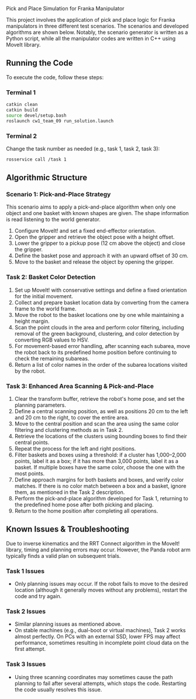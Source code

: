 Pick and Place Simulation for Franka Manipulator

This project involves the application of pick and place logic for Franka manipulators in three different test scenarios. The scenarios and developed algorithms are shown below. Notably, the scenario generator is written as a Python script, while all the manipulator codes are written in C++ using MoveIt library.

## Running the Code

To execute the code, follow these steps:

### Terminal 1

```bash
catkin clean
catkin build
source devel/setup.bash
roslaunch cw1_team_09 run_solution.launch
```

### Terminal 2
Change the task number as needed (e.g., task 1, task 2, task 3):
```bash
rosservice call /task 1
```

## Algorithmic Structure

### Scenario 1: Pick-and-Place Strategy
This scenario aims to apply a pick-and-place algorithm when only one object and one basket with known shapes are given. The shape information is read listening to the world generator.

1. Configure MoveIt! and set a fixed end-effector orientation.
2. Open the gripper and retrieve the object pose with a height offset.
3. Lower the gripper to a pickup pose (12 cm above the object) and close the gripper.
4. Define the basket pose and approach it with an upward offset of 30 cm.
5. Move to the basket and release the object by opening the gripper.

### Task 2: Basket Color Detection

1. Set up MoveIt! with conservative settings and define a fixed orientation for the initial movement.
2. Collect and prepare basket location data by converting from the camera frame to the world frame.
3. Move the robot to the basket locations one by one while maintaining a height margin.
4. Scan the point clouds in the area and perform color filtering, including removal of the green background, clustering, and color detection by converting RGB values to HSV.
5. For movement-based error handling, after scanning each subarea, move the robot back to its predefined home position before continuing to check the remaining subareas.
6. Return a list of color names in the order of the subarea locations visited by the robot.

### Task 3: Enhanced Area Scanning & Pick-and-Place

1. Clear the transform buffer, retrieve the robot's home pose, and set the planning parameters.
2. Define a central scanning position, as well as positions 20 cm to the left and 20 cm to the right, to cover the entire area.
3. Move to the central position and scan the area using the same color filtering and clustering methods as in Task 2.
4. Retrieve the locations of the clusters using bounding boxes to find their central points.
5. Repeat the process for the left and right positions.
6. Filter baskets and boxes using a threshold: if a cluster has 1,000–2,000 points, label it as a box; if it has more than 3,000 points, label it as a basket. If multiple boxes have the same color, choose the one with the most points.
7. Define approach margins for both baskets and boxes, and verify color matches. If there is no color match between a box and a basket, ignore them, as mentioned in the Task 2 description.
8. Perform the pick-and-place algorithm developed for Task 1, returning to the predefined home pose after both picking and placing.
9. Return to the home position after completing all operations.

## Known Issues & Troubleshooting

Due to inverse kinematics and the RRT Connect algorithm in the MoveIt! library, timing and planning errors may occur. However, the Panda robot arm typically finds a valid plan on subsequent trials.

### Task 1 Issues
- Only planning issues may occur. If the robot fails to move to the desired location (although it generally moves without any problems), restart the code and try again.

### Task 2 Issues
- Similar planning issues as mentioned above.
- On stable machines (e.g., dual-boot or virtual machines), Task 2 works almost perfectly. On PCs with an external SSD, lower FPS may affect performance, sometimes resulting in incomplete point cloud data on the first attempt.

### Task 3 Issues
- Using three scanning coordinates may sometimes cause the path planning to fail after several attempts, which stops the code. Restarting the code usually resolves this issue.
